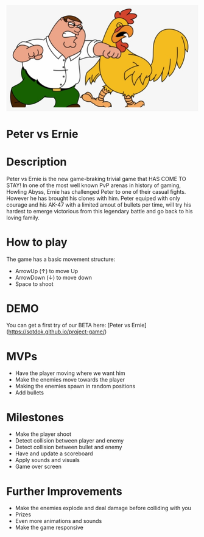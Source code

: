 ![](images/fight.png)

# **Peter vs Ernie**


# Description 


Peter vs Ernie is the new game-braking trivial game that HAS COME TO STAY! In one of the most well known PvP arenas in history of gaming, Howling Abyss, Ernie has challenged Peter to one of their casual fights. However he has brought his clones with him. Peter equiped with only courage and his AK-47 with a limited amout of bullets per time, will try his hardest to emerge victorious from this legendary battle and go back to his loving family. 

# How to play

The game has a basic movement structure:

- ArrowUp (↑) to move Up
- ArrowDown (↓) to move down
- Space to shoot


# DEMO

You can get a first try of our BETA here: 
[Peter vs Ernie]  (https://sotdok.github.io/project-game/)

# MVPs 

- Have the player moving where we want him
- Make the enemies move towards the player
- Making the enemies spawn in random positions
- Add bullets


# Milestones
- Make the player shoot
- Detect collision between player and enemy
- Detect collision between bullet and enemy
- Have and update a scoreboard
- Apply sounds and visuals
- Game over screen


# Further Improvements
- Make the enemies explode and deal damage before colliding with you
- Prizes
- Even more animations and sounds
- Make the game responsive

